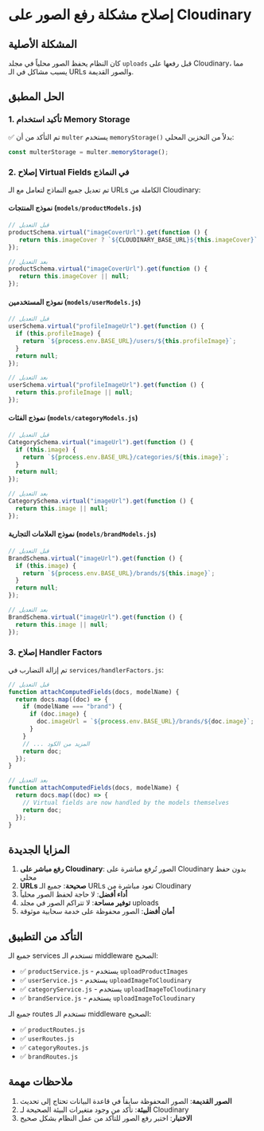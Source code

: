 # إصلاح مشكلة رفع الصور على Cloudinary

## المشكلة الأصلية
كان النظام يحفظ الصور محلياً في مجلد `uploads` قبل رفعها على Cloudinary، مما يسبب مشاكل في الـ URLs والصور القديمة.

## الحل المطبق

### 1. تأكيد استخدام Memory Storage
✅ تم التأكد من أن `multer` يستخدم `memoryStorage()` بدلاً من التخزين المحلي:
```javascript
const multerStorage = multer.memoryStorage();
```

### 2. إصلاح Virtual Fields في النماذج
تم تعديل جميع النماذج لتعامل مع الـ URLs الكاملة من Cloudinary:

#### نموذج المنتجات (`models/productModels.js`)
```javascript
// قبل التعديل
productSchema.virtual("imageCoverUrl").get(function () {
   return this.imageCover ? `${CLOUDINARY_BASE_URL}${this.imageCover}` : null;
});

// بعد التعديل
productSchema.virtual("imageCoverUrl").get(function () {
   return this.imageCover || null;
});
```

#### نموذج المستخدمين (`models/userModels.js`)
```javascript
// قبل التعديل
userSchema.virtual("profileImageUrl").get(function () {
  if (this.profileImage) {
    return `${process.env.BASE_URL}/users/${this.profileImage}`;
  }
  return null;
});

// بعد التعديل
userSchema.virtual("profileImageUrl").get(function () {
  return this.profileImage || null;
});
```

#### نموذج الفئات (`models/categoryModels.js`)
```javascript
// قبل التعديل
CategorySchema.virtual("imageUrl").get(function () {
  if (this.image) {
    return `${process.env.BASE_URL}/categories/${this.image}`;
  }
  return null;
});

// بعد التعديل
CategorySchema.virtual("imageUrl").get(function () {
  return this.image || null;
});
```

#### نموذج العلامات التجارية (`models/brandModels.js`)
```javascript
// قبل التعديل
BrandSchema.virtual("imageUrl").get(function () {
  if (this.image) {
    return `${process.env.BASE_URL}/brands/${this.image}`;
  }
  return null;
});

// بعد التعديل
BrandSchema.virtual("imageUrl").get(function () {
  return this.image || null;
});
```

### 3. إصلاح Handler Factors
تم إزالة التضارب في `services/handlerFactors.js`:
```javascript
// قبل التعديل
function attachComputedFields(docs, modelName) {
  return docs.map((doc) => {
    if (modelName === "brand") {
      if (doc.image) {
        doc.imageUrl = `${process.env.BASE_URL}/brands/${doc.image}`;
      }
    }
    // ... المزيد من الكود
    return doc;
  });
}

// بعد التعديل
function attachComputedFields(docs, modelName) {
  return docs.map((doc) => {
    // Virtual fields are now handled by the models themselves
    return doc;
  });
}
```

## المزايا الجديدة

1. **رفع مباشر على Cloudinary**: الصور تُرفع مباشرة على Cloudinary بدون حفظ محلي
2. **URLs صحيحة**: جميع الـ URLs تعود مباشرة من Cloudinary
3. **أداء أفضل**: لا حاجة لحفظ الصور محلياً
4. **توفير مساحة**: لا تتراكم الصور في مجلد uploads
5. **أمان أفضل**: الصور محفوظة على خدمة سحابية موثوقة

## التأكد من التطبيق

جميع الـ services تستخدم الـ middleware الصحيح:
- ✅ `productService.js` - يستخدم `uploadProductImages`
- ✅ `userService.js` - يستخدم `uploadImageToCloudinary`
- ✅ `categoryService.js` - يستخدم `uploadImageToCloudinary`
- ✅ `brandService.js` - يستخدم `uploadImageToCloudinary`

جميع الـ routes تستخدم الـ middleware الصحيح:
- ✅ `productRoutes.js`
- ✅ `userRoutes.js`
- ✅ `categoryRoutes.js`
- ✅ `brandRoutes.js`

## ملاحظات مهمة

1. **الصور القديمة**: الصور المحفوظة سابقاً في قاعدة البيانات تحتاج إلى تحديث
2. **البيئة**: تأكد من وجود متغيرات البيئة الصحيحة لـ Cloudinary
3. **الاختبار**: اختبر رفع الصور للتأكد من عمل النظام بشكل صحيح 